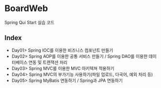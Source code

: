 # BoardWeb
Spring Qui Start 실습 코드

## Index
* Day01> Spring IOC를 이용한 비즈니스 컴포넌트 만들기   
* Day02> Spring AOP를 이용한 공통 서비스 만들기 / Spring DAO를 이용한 데이터베이스 연동 및 트랜잭션 처리   
* Day03> Spring MVC를 이용한 MVC 아키텍쳐 적용하기   
* Day04> Spring MVC의 부가기능 사용하기(파일 업로드, 다국어, 예외 처리 등)   
* Day05> Spring MyBatis 연동하기 / Spring과 JPA 연동하기   
